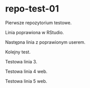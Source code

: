 # repo-test-01
Pierwsze repozytorium testowe.

Linia poprawiona w RStudio.

Następna linia z poprawionym userem.

Kolejny test.

Testowa linia 3.

Testowa linia 4 web.

Testowa linia 5 web.
